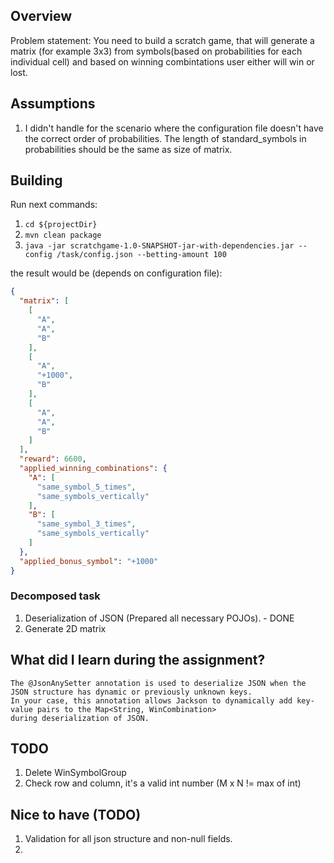 ## Overview

Problem statement: You need to build a scratch game, that will generate a matrix (for example 3x3)
from symbols(based on probabilities for each individual cell) and based on winning combintations
user either will win or lost.

## Assumptions

1. I didn't handle for the scenario where the configuration file doesn't have the correct order
   of probabilities. The length of standard_symbols in probabilities should be the same as size of
   matrix.

## Building

Run next commands:

1. `cd ${projectDir}`
2. `mvn clean package`
3. `java -jar scratchgame-1.0-SNAPSHOT-jar-with-dependencies.jar --config /task/config.json --betting-amount 100`

the result would be (depends on configuration file):

```json
{
  "matrix": [
    [
      "A",
      "A",
      "B"
    ],
    [
      "A",
      "+1000",
      "B"
    ],
    [
      "A",
      "A",
      "B"
    ]
  ],
  "reward": 6600,
  "applied_winning_combinations": {
    "A": [
      "same_symbol_5_times",
      "same_symbols_vertically"
    ],
    "B": [
      "same_symbol_3_times",
      "same_symbols_vertically"
    ]
  },
  "applied_bonus_symbol": "+1000"
}
```

### Decomposed task

1. Deserialization of JSON (Prepared all necessary POJOs). - DONE
2. Generate 2D matrix

## What did I learn during the assignment?

```text
The @JsonAnySetter annotation is used to deserialize JSON when the JSON structure has dynamic or previously unknown keys. 
In your case, this annotation allows Jackson to dynamically add key-value pairs to the Map<String, WinCombination> 
during deserialization of JSON.
```

## TODO

1. Delete WinSymbolGroup
2. Check row and column, it's a valid int number (M x N != max of int)

## Nice to have (TODO)

1. Validation for all json structure and non-null fields.
2. 